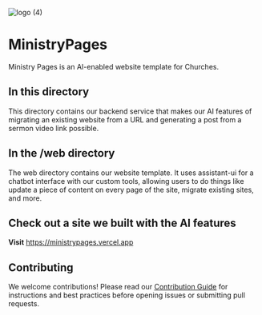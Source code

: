 ![logo (4)](https://github.com/user-attachments/assets/4435e2fc-ebf5-485f-818b-5e4e3261528b)

# MinistryPages

Ministry Pages is an AI-enabled website template for Churches.

## In this directory 

This directory contains our backend service that makes our AI features of migrating an existing website from a URL and generating a post from a sermon video link possible. 

## In the /web directory

The web directory contains our website template. It uses assistant-ui for a chatbot interface with our custom tools, allowing users to do things like update a piece of content on every page of the site, migrate existing sites, and more.

## Check out a site we built with the AI features

**Visit** https://ministrypages.vercel.app

## Contributing

We welcome contributions! Please read our [Contribution Guide](https://github.com/ForTheChurch/ministrypages/blob/main/CONTRIBUTING.md) for instructions and best practices before opening issues or submitting pull requests.
